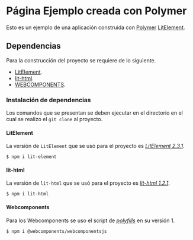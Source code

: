 # Página Ejemplo creada con Polymer

Esto es un ejemplo de una aplicación construida con [Polymer](https://www.polymer-project.org) [LitElement](https://lit-element.polymer-project.org).

## Dependencias

Para la construcción del proyecto se requiere de lo siguiente.

* [LitElement](https://lit-element.polymer-project.org).
* [lit-html](https://lit-html.polymer-project.org).
* [WEBCOMPONENTS](https://www.webcomponents.org).

### Instalación de dependencias

Los comandos que se presentan se deben ejecutar en el directorio en el cual se realizo el `git clone` al proyecto.

#### LitElement

La versión de `LitElement` que se usó para el proyecto es [_LitElement 2.3.1_](https://www.npmjs.com/package/lit-element).

```
$ npm i lit-element
```

#### lit-html

La versión de `lit-html` que se usó para el proyecto es [_lit-html 1.2.1_](https://www.npmjs.com/package/lit-html).

```
$ npm i lit-html
```

#### Webcomponents

Para los Webcomponents se uso el script de [_polyfills_](https://www.npmjs.com/package/@webcomponents/webcomponentsjs) en su versión 1.

```
$ npm i @webcomponents/webcomponentsjs
```